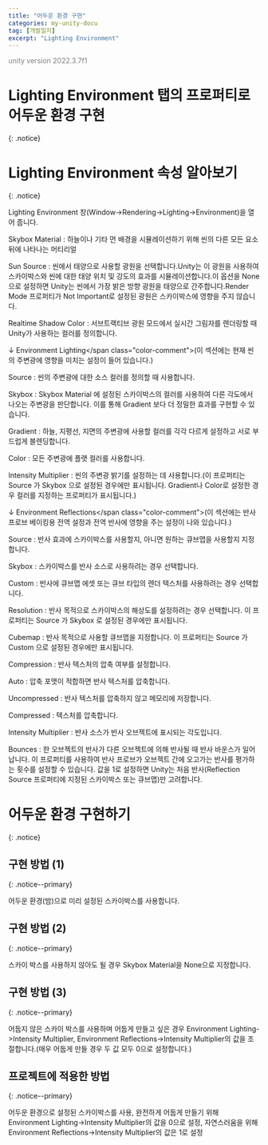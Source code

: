 ```yaml
---
title: "어두운 환경 구현"
categories: my-unity-docu
tag: [개발일지]
excerpt: "Lighting Environment"
---
```





<span style="color:gray">unity version 2022.3.7f1</span>




# Lighting Environment 탭의 프로퍼티로 어두운 환경 구현
{: .notice}




# Lighting Environment 속성 알아보기
{: .notice}

Lighting Environment 창(<span class="color-control">Window</span>-><span class="color-control">Rendering</span>-><span class="color-control">Lighting</span>-><span class="color-control">Environment</span>)을 열어 줍니다.

<span class="li-1">Skybox Material : 하늘이나 기타 먼 배경을 시뮬레이션하기 위해 씬의 다른 모든 요소 뒤에 나타나는 머티리얼</span>

<span class="li-1">Sun Source : 씬에서 태양으로 사용할 광원을 선택합니다.Unity는 이 광원을 사용하여 스카이박스와 씬에 대한 태양 위치 및 강도의 효과를 시뮬레이션합니다.이 옵션을 None으로 설정하면 Unity는 씬에서 가장 밝은 방향 광원을 태양으로 간주합니다.Render Mode 프로퍼티가 Not Important로 설정된 광원은 스카이박스에 영향을 주지 않습니다.</span>

<span class="li-1">Realtime Shadow Color : 서브트랙티브 광원 모드에서 실시간 그림자를 렌더링할 때 Unity가 사용하는 컬러를 정의합니다.</span>

↓ Environment Lighting</span class="color-comment">(이 섹션에는 현재 씬의 주변광에 영향을 미치는 설정이 들어 있습니다.)</span>

<span class="li-1">Source : 씬의 주변광에 대한 소스 컬러를 정의할 때 사용합니다.</span>

<span class="li-2">Skybox : Skybox Material 에 설정된 스카이박스의 컬러를 사용하여 다른 각도에서 나오는 주변광을 판단합니다. 이를 통해 Gradient 보다 더 정밀한 효과를 구현할 수 있습니다.</span>

<span class="li-2">Gradient : 	하늘, 지평선, 지면의 주변광에 사용할 컬러를 각각 다르게 설정하고 서로 부드럽게 블렌딩합니다.</span>

<span class="li-2">Color : 모든 주변광에 플랫 컬러를 사용합니다.</span>

<span class="li-1">Intensity Multiplier : 씬의 주변광 밝기를 설정하는 데 사용합니다.(이 프로퍼티는 Source 가 Skybox 으로 설정된 경우에만 표시됩니다. Gradient나 Color로 설정한 경우 컬러를 지정하는 프로퍼티가 표시됩니다.)</span>

↓ Environment Reflections</span class="color-comment">(이 섹션에는 반사 프로브 베이킹용 전역 설정과 전역 반사에 영향을 주는 설정이 나와 있습니다.)</span>

<span class="li-1">Source : 반사 효과에 스카이박스를 사용할지, 아니면 원하는 큐브맵을 사용할지 지정합니다.</span>

<span class="li-2">Skybox : 스카이박스를 반사 소스로 사용하려는 경우 선택합니다.</span>

<span class="li-2">Custom : 반사에 큐브맵 에셋 또는 큐브 타입의 렌더 텍스처를 사용하려는 경우 선택합니다.</span>

<span class="li-1">Resolution : 반사 목적으로 스카이박스의 해상도를 설정하려는 경우 선택합니다. 이 프로퍼티는 Source 가 Skybox 로 설정된 경우에만 표시됩니다.</span>

<span class="li-1">Cubemap : 반사 목적으로 사용할 큐브맵을 지정합니다. 이 프로퍼티는 Source 가 Custom 으로 설정된 경우에만 표시됩니다.</span>

<span class="li-1">Compression : 반사 텍스처의 압축 여부를 설정합니다.</span>

<span class="li-2">Auto : 압축 포맷이 적합하면 반사 텍스처를 압축합니다.</span>

<span class="li-2">Uncompressed : 반사 텍스처를 압축하지 않고 메모리에 저장합니다.</span>

<span class="li-2">Compressed : 텍스처를 압축합니다.</span>

<span class="li-1">Intensity Multiplier : 반사 소스가 반사 오브젝트에 표시되는 각도입니다.</span>

<span class="li-1">Bounces : 한 오브젝트의 반사가 다른 오브젝트에 의해 반사될 때 반사 바운스가 일어납니다. 이 프로퍼티를 사용하여 반사 프로브가 오브젝트 간에 오고가는 반사를 평가하는 횟수를 설정할 수 있습니다. 값을 1로 설정하면 Unity는 처음 반사(Reflection Source 프로퍼티에 지정된 스카이박스 또는 큐브맵)만 고려합니다.</span>




# 어두운 환경 구현하기
{: .notice}




## 구현 방법 (1)
{: .notice--primary}

어두운 환경(밤)으로 미리 설정된 스카이박스를 사용합니다.




## 구현 방법 (2)
{: .notice--primary}

스카이 박스를 사용하지 않아도 될 경우 Skybox Material을 None으로 지정합니다.




## 구현 방법 (3)
{: .notice--primary}

어둡지 않은 스카이 박스를 사용하며 어둡게 만들고 싶은 경우 Environment Lighting->Intensity Multiplier, Environment Reflections->Intensity Multiplier의 값을 조절합니다.(매우 어둡게 만들 경우 두 값 모두 0으로 설정합니다.)




## 프로젝트에 적용한 방법
{: .notice--primary}

어두운 환경으로 설정된 스카이박스를 사용, 완전하게 어둡게 만들기 위해 Environment Lighting->Intensity Multiplier의 값을 0으로 설정, 자연스러움을 위해 Environment Reflections->Intensity Multiplier의 값은 1로 설정